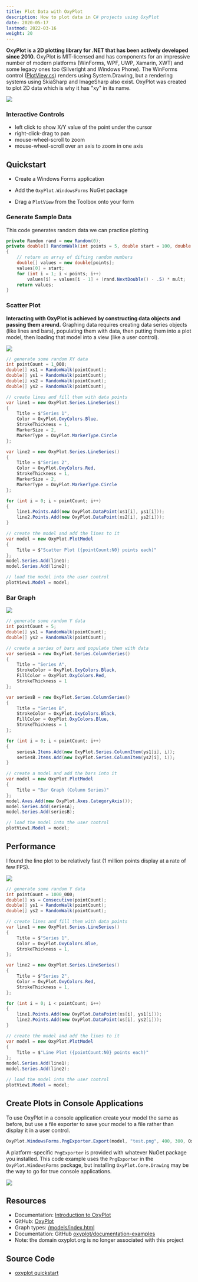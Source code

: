```yaml
---
title: Plot Data with OxyPlot
description: How to plot data in C# projects using OxyPlot
date: 2020-05-17
lastmod: 2022-03-16
weight: 20
---
```


**OxyPlot is a 2D plotting library for .NET that has been actively developed since 2010.** OxyPlot is MIT-licensed and has components for an impressive number of modern platforms (WinForms, WPF, UWP, Xamarin, XWT) and some legacy ones too (Silveright and Windows Phone). The WinForms control ([PlotView.cs](https://github.com/oxyplot/oxyplot/blob/develop/Source/OxyPlot.WindowsForms/PlotView.cs)) renders using System.Drawing, but a rendering systems using SkiaSharp and ImageSharp also exist. OxyPlot was created to plot 2D data which is why it has "xy" in its name.

<img src="oxyplot-quickstart.gif" class="d-block mx-auto my-3">

### Interactive Controls

* left click to show X/Y value of the point under the cursor
* right-click-drag to pan
* mouse-wheel-scroll to zoom
* mouse-wheel-scroll over an axis to zoom in one axis

## Quickstart

* Create a Windows Forms application

* Add the `OxyPlot.WindowsForms` NuGet package

* Drag a `PlotView` from the Toolbox onto your form

### Generate Sample Data

This code generates random data we can practice plotting

```cs
private Random rand = new Random(0);
private double[] RandomWalk(int points = 5, double start = 100, double mult = 50)
{
    // return an array of difting random numbers
    double[] values = new double[points];
    values[0] = start;
    for (int i = 1; i < points; i++)
        values[i] = values[i - 1] + (rand.NextDouble() - .5) * mult;
    return values;
}
```

### Scatter Plot

**Interacting with OxyPlot is achieved by constructing data objects and passing them around.** Graphing data requires creating data series objects (like lines and bars), populating them with data, then putting them into a plot model, then loading that model into a view (like a user control).

<img src="oxyplot-quickstart-scatter-plot.png" class="d-block mx-auto shadow my-5">

```cs
// generate some random XY data
int pointCount = 1_000;
double[] xs1 = RandomWalk(pointCount);
double[] ys1 = RandomWalk(pointCount);
double[] xs2 = RandomWalk(pointCount);
double[] ys2 = RandomWalk(pointCount);

// create lines and fill them with data points
var line1 = new OxyPlot.Series.LineSeries()
{
    Title = $"Series 1",
    Color = OxyPlot.OxyColors.Blue,
    StrokeThickness = 1,
    MarkerSize = 2,
    MarkerType = OxyPlot.MarkerType.Circle
};

var line2 = new OxyPlot.Series.LineSeries()
{
    Title = $"Series 2",
    Color = OxyPlot.OxyColors.Red,
    StrokeThickness = 1,
    MarkerSize = 2,
    MarkerType = OxyPlot.MarkerType.Circle
};

for (int i = 0; i < pointCount; i++)
{
    line1.Points.Add(new OxyPlot.DataPoint(xs1[i], ys1[i]));
    line2.Points.Add(new OxyPlot.DataPoint(xs2[i], ys2[i]));
}

// create the model and add the lines to it
var model = new OxyPlot.PlotModel
{
    Title = $"Scatter Plot ({pointCount:N0} points each)"
};
model.Series.Add(line1);
model.Series.Add(line2);

// load the model into the user control
plotView1.Model = model;
```

### Bar Graph

<img src="oxyplot-quickstart-bar-graph.png" class="d-block mx-auto shadow my-5">

```cs
// generate some random Y data
int pointCount = 5;
double[] ys1 = RandomWalk(pointCount);
double[] ys2 = RandomWalk(pointCount);

// create a series of bars and populate them with data
var seriesA = new OxyPlot.Series.ColumnSeries()
{
    Title = "Series A",
    StrokeColor = OxyPlot.OxyColors.Black,
    FillColor = OxyPlot.OxyColors.Red,
    StrokeThickness = 1
};

var seriesB = new OxyPlot.Series.ColumnSeries()
{
    Title = "Series B",
    StrokeColor = OxyPlot.OxyColors.Black,
    FillColor = OxyPlot.OxyColors.Blue,
    StrokeThickness = 1
};

for (int i = 0; i < pointCount; i++)
{
    seriesA.Items.Add(new OxyPlot.Series.ColumnItem(ys1[i], i));
    seriesB.Items.Add(new OxyPlot.Series.ColumnItem(ys2[i], i));
}

// create a model and add the bars into it
var model = new OxyPlot.PlotModel
{
    Title = "Bar Graph (Column Series)"
};
model.Axes.Add(new OxyPlot.Axes.CategoryAxis());
model.Series.Add(seriesA);
model.Series.Add(seriesB);

// load the model into the user control
plotView1.Model = model;
```

## Performance

I found the line plot to be relatively fast (1 million points display at a rate of few FPS).

<img src="oxyplot-quickstart-line-plot.png" class="d-block mx-auto shadow my-5">

```cs
// generate some random Y data
int pointCount = 1000_000;
double[] xs = Consecutive(pointCount);
double[] ys1 = RandomWalk(pointCount);
double[] ys2 = RandomWalk(pointCount);

// create lines and fill them with data points
var line1 = new OxyPlot.Series.LineSeries()
{
    Title = $"Series 1",
    Color = OxyPlot.OxyColors.Blue,
    StrokeThickness = 1,
};

var line2 = new OxyPlot.Series.LineSeries()
{
    Title = $"Series 2",
    Color = OxyPlot.OxyColors.Red,
    StrokeThickness = 1,
};

for (int i = 0; i < pointCount; i++)
{
    line1.Points.Add(new OxyPlot.DataPoint(xs[i], ys1[i]));
    line2.Points.Add(new OxyPlot.DataPoint(xs[i], ys2[i]));
}

// create the model and add the lines to it
var model = new OxyPlot.PlotModel
{
    Title = $"Line Plot ({pointCount:N0} points each)"
};
model.Series.Add(line1);
model.Series.Add(line2);

// load the model into the user control
plotView1.Model = model;
```

## Create Plots in Console Applications

To use OxyPlot in a console application create your model the same as before, but use a file exporter to save your model to a file rather than display it in a user control.

```cs
OxyPlot.WindowsForms.PngExporter.Export(model, "test.png", 400, 300, OxyPlot.OxyColors.White);
```

A platform-specific `PngExporter` is provided with whatever NuGet package you installed. This code example uses the `PngExporter` in the `OxyPlot.WindowsForms` package, but installing `OxyPlot.Core.Drawing` may be the way to go for true console applications.

<img src="oxyplot-console-quickstart.png" class="d-block mx-auto shadow my-5 border">

## Resources
* Documentation: [Introduction to OxyPlot](https://oxyplot.readthedocs.io/en/latest/introduction/introduction.html)
* GitHub: [OxyPlot](https://github.com/oxyplot/oxyplot)
* Graph types: [/models/index.html](https://oxyplot.readthedocs.io/en/latest/models/index.html)
* Documentation: GitHub [oxyplot/documentation-examples](https://github.com/oxyplot/documentation-examples)
* Note: the domain oxyplot.org is no longer associated with this project

## Source Code
* [oxyplot quickstart](https://github.com/swharden/Csharp-Data-Visualization/tree/main/dev/old/plotting/oxyplot/OxyPlotQuickstart)